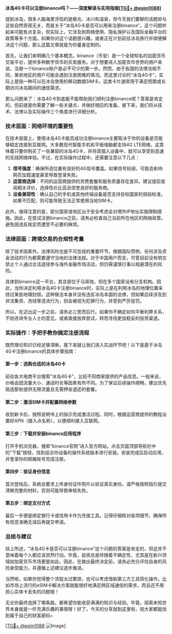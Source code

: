 **冰岛4G卡可以注册binance吗？——深度解读与实用指南[[TG💪+ @esim1088](https://t.me/s/esim1088)]**

提到冰岛，很多人脑海里浮现的是极光、冰川和温泉，但今天我们要聊的话题却与这些自然奇观无关，而是关于“冰岛4G卡是否可以用来注册binance”。这个问题听起来可能有点复杂，但实际上，它涉及到网络使用、隐私保护以及国际金融平台的政策等多个方面。如果你对这个话题感兴趣，或者正在计划前往冰岛旅行并顺便解决这个问题，那么这篇文章就是为你量身定制的。

首先，让我们来明确几个基本概念。binance（币安）是一个全球知名的加密货币交易平台，提供多种数字货币的买卖服务。对于想要进入加密货币世界的用户来说，注册一个binance账户是必不可少的第一步。然而，由于各国的法律法规不同，某些地区的用户可能会遇到注册困难的情况。而这里讨论的“冰岛4G卡”，实际上是指一种可以在冰岛使用的移动数据SIM卡。这类卡片通常用于满足短期或长期访问冰岛期间的通信需求。

那么问题来了：冰岛4G卡到底能不能帮助我们顺利注册binance呢？答案是肯定的，但前提是你需要了解一些关键点，并做好相应的准备。接下来，我们将从技术、法律以及实际操作三个角度进行详细分析。

### 技术层面：网络环境的重要性

在技术层面上，使用冰岛4G卡能否成功注册binance主要取决于你的设备是否能够稳定连接到互联网。大多数现代智能手机和平板电脑都支持4G LTE网络，这意味着只要你购买了一张兼容的冰岛4G卡，并将其插入设备中，就可以享受到高速的无线网络体验。不过，在实际操作过程中，还需要注意以下几点：

1. **信号强度**：确保所选位置有良好的4G信号覆盖。如果信号较弱，可能会影响网页加载速度甚至导致登录失败。
2. **运营商选择**：不同的运营商提供的资费套餐和服务质量存在差异。建议提前查阅相关评价，选择性价比高且信誉良好的服务商。
3. **设备兼容性**：确认自己的手机或其他终端设备是否支持目标国家的频段标准。如果不匹配，则可能导致无法正常使用当地SIM卡。

此外，值得注意的是，部分国家或地区出于安全考虑会对境外IP地址实施限制措施。因此，在尝试注册binance之前，请务必检查自己当前所在地区的网络政策，避免因违反规定而遭受不必要的麻烦。

### 法律层面：跨境交易的合规性考量

除了技术因素外，法律风险也是不可忽视的重要环节。根据国际惯例，任何涉及资金流动的行为都需要遵守当地的法律法规。对于中国用户而言，尽管目前没有明文禁止个人通过合法途径参与海外金融市场活动，但仍需谨慎行事以规避潜在的风险。

具体到binance这一平台，其总部位于马耳他，但在多个国家设有分支机构。因此，当你决定利用冰岛4G卡注册binance时，实际上是在利用冰岛的地理位置来绕过某些地理封锁。这种做法本身并没有违反冰岛本国的法律，但如果后续涉及到非法集资、洗钱等违法行为，则会被视为犯罪行为，并受到严厉惩罚。

所以，在迈出这一步之前，请务必三思而后行。如果你不确定如何平衡利弊关系，不妨咨询专业人士的意见，或者直接放弃尝试，转而寻找更加稳妥的投资渠道。

### 实际操作：手把手教你搞定注册流程

既然理论知识已经足够清晰，接下来就让我们进入实战环节吧！以下是基于冰岛4G卡注册binance的具体步骤指南：

#### 第一步：选购合适的冰岛4G卡
前往各大电商平台搜索“冰岛4G卡”，比较不同商家提供的产品信息。一般来说，价格会因流量大小、通话时长等因素有所不同。为了保证后续操作顺畅，建议优先挑选那些提供无限流量且无需押金退还的套餐。

#### 第二步：激活SIM卡并配置网络参数
收到新卡后，按照说明书上的指示完成激活过程。同时，根据运营商提供的教程设置好APN（接入点名称），以便顺利接入互联网。

#### 第三步：下载并安装binance应用程序
打开手机浏览器，搜索“binance官网”进入官方网站。点击页面顶部导航栏中的“下载”按钮，找到适合你设备的操作系统版本进行安装。安装完成后启动应用，并登录你的邮箱账号完成注册。

#### 第四步：验证身份信息
首次登陆后，系统会要求上传身份证件照片以验证真实身份。请严格按照指引提交清晰完整的材料，否则可能导致审核失败。

#### 第五步：绑定支付方式
最后一步便是绑定银行卡或信用卡作为充值工具。记得仔细核对各项细节，确保所有信息准确无误后再提交申请。

### 总结与建议

综上所述，“冰岛4G卡是否可以注册binance”这个问题的答案是肯定的，但这并不意味着每个人都应该贸然行动。毕竟，投资总是伴随着不确定性，尤其是在新兴领域如加密货币市场更是如此。因此，在做出最终决定前，请务必充分评估自身的风险承受能力，并遵循上述建议逐步推进。

当然啦，如果你觉得整个流程太过繁琐，也可以考虑借助第三方工具简化操作。比如市场上流行的eSIM卡解决方案就能很好地满足跨区域通信的需求，而且还不用担心实体卡丢失的问题哦！

无论你最终选择了哪条路，都希望你能收获满满的知识与经验。毕竟，探索未知世界本身就是一件充满乐趣的事情呀！好了，今天的分享就到这里啦，祝大家都能找到属于自己的财富密码~

[[TG💪+ @esim1088](https://t.me/s/esim1088) ![Image](https://i.postimg.cc/4NQfJmqS/Snipaste-2025-05-13-00-14-12.png)]